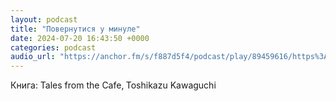```yaml
---
layout: podcast
title: "Повернутися у минуле"
date: 2024-07-20 16:43:50 +0000
categories: podcast
audio_url: "https://anchor.fm/s/f887d5f4/podcast/play/89459616/https%3A%2F%2Fd3ctxlq1ktw2nl.cloudfront.net%2Fstaging%2F2024-6-20%2Ff735e3d4-56a7-d0a0-1473-43168eb7ed90.mp3"
---
```


<p>Книга: Tales from the Cafe,<strong> </strong>Toshikazu Kawaguchi</p>

